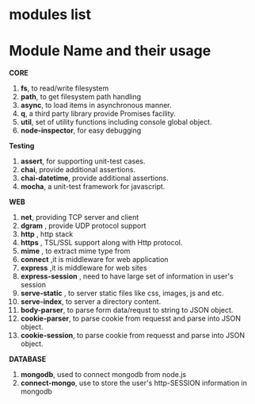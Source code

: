 

# modules list

 
# Module Name and their usage 

**CORE**

1. __fs__,  to read/write filesystem 
1. __path__,  to get filesystem path handling 
1. __async__, to load items in asynchronous manner. 
1. __q__,  a third party library provide Promises facility. 
1. __util__,  set of utility functions including console global object. 
1. __node-inspector__,  for easy debugging

**Testing**

1. __assert__,  for supporting unit-test cases.
1. __chai__,  provide additional assertions.
1. __chai-datetime__,  provide additional assertions.
1. __mocha__,  a unit-test framework for javascript.

**WEB**
  
1. __net__,   providing TCP server and client 
1. __dgram__ , provide UDP protocol support 
1. __http__ , http stack 
1. __https__ , TSL/SSL support along with Http protocol.
1. __mime__ , to extract mime type from 
1. __connect__ ,it is middleware for web application  
1. __express__ ,it is middleware for web sites 
1. __express-session__ , need to have large set of information in user's session
1. __serve-static__ , to server static files like css, images, js and etc. 
1. __serve-index__,  to server a directory content. 
1. __body-parser__,  to parse form data/requst to string to JSON object. 
1. __cookie-parser__, to parse cookie from requesst and parse into JSON object. 
1. __cookie-session__, to parse cookie from requesst and parse into JSON object. 


**DATABASE**  

1. __mongodb__, used to connect mongodb from node.js
1. __connect-mongo__, use to store the user's http-SESSION information in mongodb
  
